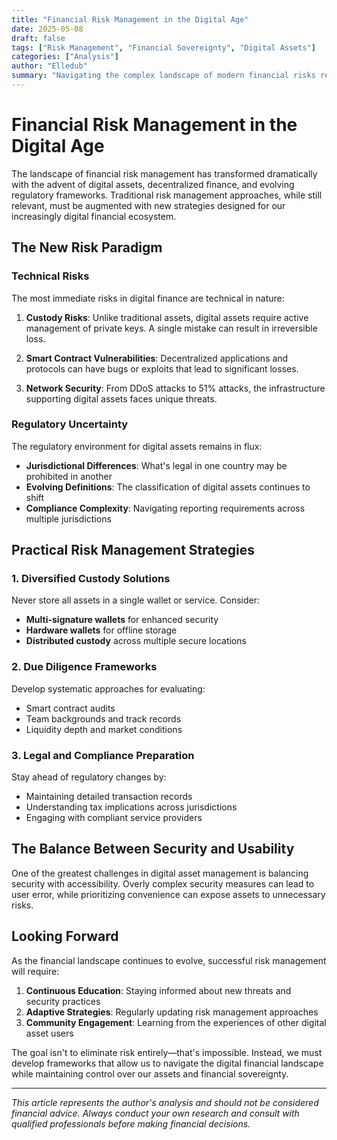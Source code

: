 ```yaml
---
title: "Financial Risk Management in the Digital Age"
date: 2025-05-08
draft: false
tags: ["Risk Management", "Financial Sovereignty", "Digital Assets"]
categories: ["Analysis"]
author: "Elledub"
summary: "Navigating the complex landscape of modern financial risks requires a new approach. From digital asset custody to regulatory compliance, we explore the essential strategies for maintaining financial sovereignty while managing risk effectively."
---
```


# Financial Risk Management in the Digital Age

The landscape of financial risk management has transformed dramatically with the advent of digital assets, decentralized finance, and evolving regulatory frameworks. Traditional risk management approaches, while still relevant, must be augmented with new strategies designed for our increasingly digital financial ecosystem.

## The New Risk Paradigm

### Technical Risks

The most immediate risks in digital finance are technical in nature:

1. **Custody Risks**: Unlike traditional assets, digital assets require active management of private keys. A single mistake can result in irreversible loss.

2. **Smart Contract Vulnerabilities**: Decentralized applications and protocols can have bugs or exploits that lead to significant losses.

3. **Network Security**: From DDoS attacks to 51% attacks, the infrastructure supporting digital assets faces unique threats.

### Regulatory Uncertainty

The regulatory environment for digital assets remains in flux:

- **Jurisdictional Differences**: What's legal in one country may be prohibited in another
- **Evolving Definitions**: The classification of digital assets continues to shift
- **Compliance Complexity**: Navigating reporting requirements across multiple jurisdictions

## Practical Risk Management Strategies

### 1. Diversified Custody Solutions

Never store all assets in a single wallet or service. Consider:

- **Multi-signature wallets** for enhanced security
- **Hardware wallets** for offline storage
- **Distributed custody** across multiple secure locations

### 2. Due Diligence Frameworks

Develop systematic approaches for evaluating:

- Smart contract audits
- Team backgrounds and track records
- Liquidity depth and market conditions

### 3. Legal and Compliance Preparation

Stay ahead of regulatory changes by:

- Maintaining detailed transaction records
- Understanding tax implications across jurisdictions
- Engaging with compliant service providers

## The Balance Between Security and Usability

One of the greatest challenges in digital asset management is balancing security with accessibility. Overly complex security measures can lead to user error, while prioritizing convenience can expose assets to unnecessary risks.

## Looking Forward

As the financial landscape continues to evolve, successful risk management will require:

1. **Continuous Education**: Staying informed about new threats and security practices
2. **Adaptive Strategies**: Regularly updating risk management approaches
3. **Community Engagement**: Learning from the experiences of other digital asset users

The goal isn't to eliminate risk entirely—that's impossible. Instead, we must develop frameworks that allow us to navigate the digital financial landscape while maintaining control over our assets and financial sovereignty.

---

*This article represents the author's analysis and should not be considered financial advice. Always conduct your own research and consult with qualified professionals before making financial decisions.*
